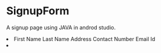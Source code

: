 # SignupForm

A signup page using JAVA in androd studio.
<li>
First Name
Last Name
Address
Contact Number
Email Id <li/>
